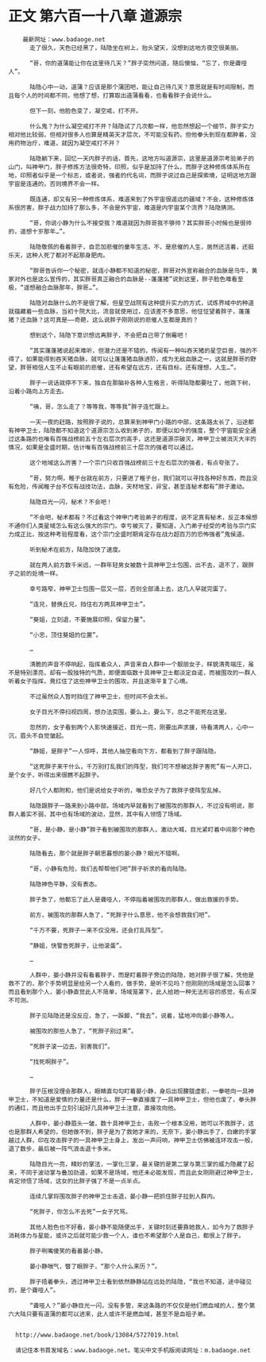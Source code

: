 # 正文 第六百一十八章 道源宗
        最新网址：www.badaoge.net
          走了很久，天色已经黑了，陆隐坐在树上，抬头望天，没想到这地方夜空很美丽。
      
          “哥，你的道蒲能让你在这里待几天？”胖子突然问道，随后懊恼，“忘了，你是聋哑人”。
      
          陆隐心中一动，道蒲？应该是那个蒲团吧，能让自己待几天？意思就是有时间限制，而且每个人的时间都不同，他想了想，打算取出道蒲看看，也看看胖子会说什么。
      
          但下一刻，他脸色变了，凝空戒，打不开。
      
          什么鬼？为什么凝空戒打不开？陆隐试了几次都一样，他忽然想起一个细节，胖子实力相对他比较弱，但相对很多人也算是精英天才层次，不可能没有药，但他拳头到现在都肿着，没用药物治疗，难道，就因为凝空戒打不开？
      
          陆隐躺下来，回忆一天内胖子的话，首先，这地方叫道源宗，这里是道源宗考验弟子的山门，叫神甲门，胖子修炼方法很奇特，印照，似乎是加持了什么，而胖子这种修炼体系所在地，印照者似乎是一个标志，或者说，强者的代名词，而胖子说过自己是探索境，证明这地方跟宇宙是连通的，否则境界不会一样。
      
          既连通，却又有另一种修炼体系，难道来到了外宇宙很遥远的疆域？不会，这种修炼体系很厉害，胖子战力加持了那么多，不会是外宇宙，难道是内宇宙某个流界？陆隐猜测。
      
          “哥，你说小静为什么不接受我？难道就因为胖哥我不够帅？其实胖哥小时候也是很帅的，遥想十岁那年…”。
      
          陆隐敬佩的看着胖子，自恋加悲催的童年生活，不，是悲催的人生，居然还活着，还挺乐天，这种人死了都对不起那身肥肉。
      
          “胖哥告诉你一个秘密，就连小静都不知道的秘密，胖哥对外宣称融合的血脉是乌牛，黄家对外也是这么宣传的，其实胖哥真正融合的血脉是--蓬蓬猪”说到这里，胖子脸色难看至极，“遥想融合血脉那年，胖哥…”。
      
          陆隐对血脉什么的不是很了解，但星空战院有这种提升实力的方式，试炼界域中的种道就蕴藏着一些血脉，当初十院大比，流音就使用过，应该差不多意思，他怔怔望着胖子，蓬蓬猪？还血脉？这可真是——奇葩，这么说胖子刚刚说的悲催人生都是真的？
      
          想到这个，陆隐下意识想远离胖子，不会把自己带了倒霉吧！
      
          “其实蓬蓬猪说起来难听，但潜力还是不错的，传闻有一种叫吞天猪的星空巨兽，强的不得了，如果能得到吞天猪血脉，就可以让蓬蓬猪血脉进阶，成为无敌血脉之一，这就是胖哥的野望，胖哥相信人生不止有眼前的悲催，还有希望在远方，还有目标，还有理想，人生…”。
      
          胖子一说话就停不下来，独自在那脑补各种人生格言，听得陆隐都要吐了，他跳下树，沿着小路向上方走去。
      
          “咦，哥，怎么走了？等等我，等等我”胖子连忙跟上。
      
          一天一夜的赶路，按照胖子说的，总算来到神甲门小路的中部，这条路太长了，沿途都有神甲卫士，陆隐都不知道这个道源宗怎么收到弟子的，即便以如今的强度，整个宇宙能安全通过这条路的也唯有百强战榜前五十左右层次的高手，这还是道源宗破灭，神甲卫士被消灭大半的情况，如果是全盛时期，估计唯有百强战榜前三十层次的强者可以通过。
      
          这个地域这么厉害？一个宗门只收百强战榜前三十左右层次的强者，有点夸张了。
      
          “哥，努力啊，稚子台就在前方，只要进了稚子台，我们就可以寻找各种好东西，而且没有危险，传闻稚子台不仅有战技功法，血脉，天材地宝，异宝，甚至连秘术都有”胖子激动。
      
          陆隐目光一闪，秘术？不会吧！
      
          “不会吧，秘术都有？不过看这个神甲门考验弟子的程度，说不定真有秘术，反正本候想不通你们人类星域怎么有这么强大的宗门，幸亏被灭了，要知道，入门弟子经受的考验与宗门实力成正比，按这种考验程度看，这个宗门全盛时期肯定存在战力超百万的恐怖强者”鬼侯道。
      
          听到秘术在前方，陆隐加快了速度。
      
          就在两人前方数千米远，一群年轻男女被数十具神甲卫士包围，出不去，退不了，跟胖子之前的处境一样。
      
          幸亏路窄，神甲卫士包围一层又一层，否则全部涌上去，这几人早就完蛋了。
      
          “连兄，替换丘兄，挡住右方两具神甲卫士”。
      
          “葵姐，立刻退，不要施展印照，保留力量”。
      
          “小忠，顶住葵姐的位置”。
      
          …
      
          清脆的声音不停响起，指挥着众人，声音来自人群中一个靓丽女子，样貌清秀端庄，虽不是特别漂亮，却有一股独特的气质，即便面临数十具神甲卫士都淡定自诺，而被围攻的一群人听着女子指挥，竟扛住了这些神甲卫士的围攻，并且逐渐平复了心境。
      
          不过虽然众人暂时挡住了神甲卫士，但时间不会太长。
      
          女子目光不停扫视四周，想办法突围，要么上，要么下，总之不能死在这里。
      
          忽然的，女子看到两个人影快速接近，目光一亮，刚要出声求援，待看清两人，心中一沉，眉头不自觉皱起。
      
          “静姐，是胖子”一人惊呼，其他人抽空看向下方，都看到了胖子跟陆隐。
      
          “这死胖子来干什么，千万别打乱我们的阵型，我们可不想被这胖子害死”有一人开口，是个女子，听得出来很瞧不起胖子。
      
          好几个人都附和，他们是说给女子听的，唯恐女子为了救胖子使阵型乱掉。
      
          陆隐跟胖子一路来到小路中部，场域内早就看到了被围攻的那群人，不过没有明说，那群人着实不弱，其中也有场域的波动，显然，其中有人领悟了场域。
      
          “哥，是小静，是小静”胖子看到被围攻的那群人，激动大喊，目光紧盯着中间那个神色淡然的女子。
      
          陆隐看去，那个就是胖子朝思暮想的晏小静？眼光不错啊。
      
          “哥，小静有危险，我们去帮帮他们吧”胖子祈求的看向陆隐。
      
          陆隐神色平静，没有表态。
      
          胖子急了，他都忘了此人是聋哑人，不停指着被围攻的那群人，做出救援的手势。
      
          前方，被围攻的那群人急了，“死胖子什么意思，他不会想救我们吧”。
      
          “千万不要，死胖子一来不仅没用，还会打乱阵型”。
      
          “静姐，快警告死胖子，让他滚蛋”。
      
          …
      
          人群中，晏小静并没有看着胖子，而是盯着胖子旁边的陆隐，她对胖子很了解，凭他是救不了的，那个手势明显是给另一个人看的，做手势，是听不见吗？但刚刚的场域是怎么回事？而且看到那个人，晏小静直觉此人不简单，场域笼罩下，此人给她一种无法形容的感觉，有点深不可测。
      
          胖子见陆隐还是没反应，急了，一跺脚，“我去”，说着，猛地冲向晏小静等人。
      
          被围攻的那些人急了，“死胖子别过来”。
      
          “死胖子滚一边去，别害我们”。
      
          “找死啊胖子”。
      
          …
      
          胖子压根没理会那群人，眼睛直勾勾盯着晏小静，身后出现朦胧虚影，一拳咂向一具神甲卫士，不知道是爱情的力量还是什么，胖子一拳直接废了一具神甲卫士，但他也废了，拳头肿的通红，而且他出手立刻引起好几具神甲卫士注意，直接攻向他。
      
          人群中，晏小静眉头一皱，数十具神甲卫士，击败一个根本没用，她可以不救胖子，这也是那群人希望的，但她做不到，胖子是为了救她才来的，无奈下，晏小静出手了，白嫩的手掌越过人群，印在攻击胖子的一具神甲卫士身上，发出一声闷响，神甲卫士仿佛被连环攻击一般，退了数步，最后被一阵气浪击退十多米。
      
          陆隐目光一亮，精妙的掌法，一掌化三掌，最关键的是第二掌与第三掌的威力隐藏了起来，不同于波动掌与叠加劲道，如果不是场域，他还未必能发现，而且此女刚刚避过神甲卫士，肯定领悟了场域，这女的比胖子强了不是一点半点。
      
          连续几掌将围攻胖子的神甲卫士击退，晏小静一把抓住胖子拉到人群内。
      
          “死胖子，你怎么不去死”一女子咒骂。
      
          其他人脸色也不好看，晏小静不能随便出手，关键时刻还要靠她救人，如今为了救胖子消耗体力与星能，或许之后就可能少救一个人，谁也不希望那个人是自己，都恨上了胖子。
      
          胖子咧嘴傻笑的看着晏小静。
      
          晏小静喘气，瞥了眼胖子，“那个人什么来历？”。
      
          胖子捂着拳头，透过神甲卫士看到依然静静站在远处的陆隐，“我也不知道，途中碰见的，是个聋哑人”。
      
          “聋哑人？”晏小静目光一闪，没有多管，来这条路的不仅仅是他们燃血域的人，整个第六大陆只要有道蒲的都可以进来，此人或许不是燃血域，甚至不是血祖子弟。
      
      
      http://www.badaoge.net/book/13084/5727019.html
      
      请记住本书首发域名：www.badaoge.net。笔尖中文手机版阅读网址：m.badaoge.net